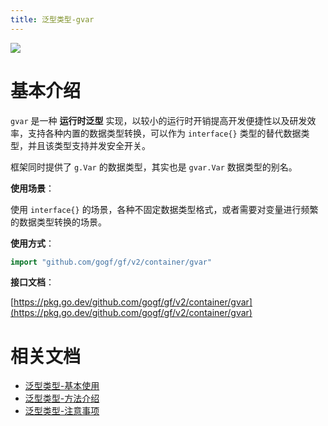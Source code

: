 ```yaml
---
title: 泛型类型-gvar
---
```


![](/download/attachments/1114353/GoFrame%20GVar%20Features.png?version=1&modificationDate=1624362833292&api=v2)

# 基本介绍

`gvar` 是一种 **运行时泛型** 实现，以较小的运行时开销提高开发便捷性以及研发效率，支持各种内置的数据类型转换，可以作为 `interface{}` 类型的替代数据类型，并且该类型支持并发安全开关。

框架同时提供了 `g.Var` 的数据类型，其实也是 `gvar.Var` 数据类型的别名。

**使用场景**：

使用 `interface{}` 的场景，各种不固定数据类型格式，或者需要对变量进行频繁的数据类型转换的场景。

**使用方式**：

```  go
import "github.com/gogf/gf/v2/container/gvar"
```

**接口文档**：

[https://pkg.go.dev/github.com/gogf/gf/v2/container/gvar](https://pkg.go.dev/github.com/gogf/gf/v2/container/gvar)

# 相关文档

- [泛型类型-基本使用](/docs/组件列表/数据结构/泛型类型-gvar/泛型类型-基本使用)
- [泛型类型-方法介绍](/docs/组件列表/数据结构/泛型类型-gvar/泛型类型-方法介绍)
- [泛型类型-注意事项](/docs/组件列表/数据结构/泛型类型-gvar/泛型类型-注意事项)